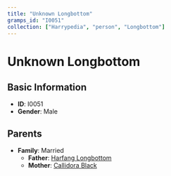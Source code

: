 ```yaml
---
title: "Unknown Longbottom"
gramps_id: "I0051"
collection: ["Harrypedia", "person", "Longbottom"]
---
```


# Unknown Longbottom

## Basic Information

- **ID**: I0051
- **Gender**: Male

## Parents

- **Family**: Married
  - **Father**: [Harfang Longbottom](//Longbottom/Harfang/)
  - **Mother**: [Callidora Black](//Black/Callidora/)

